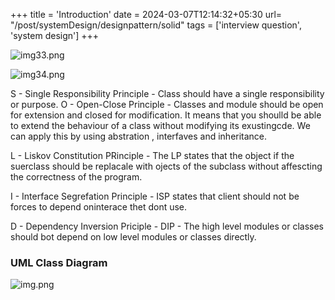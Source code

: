 +++
title = 'Introduction'
date = 2024-03-07T12:14:32+05:30
url= "/post/systemDesign/designpattern/solid"
tags = ['interview question', 'system design']
+++


![img33.png](/images/img33.png)

![img34.png](/images/img34.png)

S - Single Responsibility Principle - Class should have a single responsibility or purpose.
O - Open-Close Principle - Classes and module should be open for extension and closed for modification. It means that you shoulld be able to extend the behaviour of a class without modifying its exustingcde. We can apply this by using abstration , interfaves and inheritance.

L - Liskov Constitution PRinciple - The LP states that the object if the suerclass should be replacale with ojects of the subclass without affescting the correctness of the program.

I - Interface Segrefation Principle - ISP states that client should not be forces to depend oninterace thet dont use.

D - Dependency Inversion Priciple - DIP - The high level modules or classes should bot depend on low level modules or classes directly.

### UML Class Diagram

![img.png](/images/img3.png)
